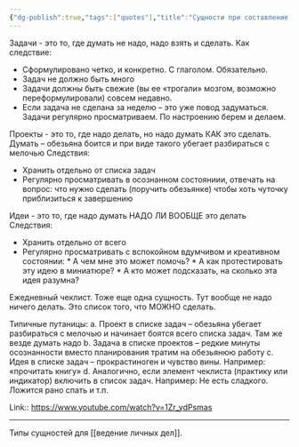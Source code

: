 ```yaml
---
{"dg-publish":true,"tags":["quotes"],"title":"Сущности при составление дел","date":"2023-03-11T10:06:51+04:00","modified_at":"2023-03-11T10:07:41+04:00","permalink":"/quotes/202303111006/","dgPassFrontmatter":true}
---
```



Задачи - это то, где думать не надо, надо взять и сделать. Как следствие:
 - Сформулировано четко, и конкретно. С глаголом. Обязательно.
 - Задач не должно быть много
 - Задачи должны быть свежие (вы ее «трогали» мозгом, возможно переформулировали) совсем недавно.
 - Если задача не сделана за неделю – это уже повод задуматься.
Задачи регулярно просматриваем. По настроению берем и делаем.

Проекты - это то, где надо делать, но надо думать КАК это сделать. Думать – обезьяна боится и при виде такого убегает разбираться с мелочью
Следствия:
 - Хранить отдельно от списка задач
 - Регулярно просматривать в осознанном состояниии, отвечать на вопрос: что нужно сделать (поручить обезьянке) чтобы хоть чуточку приблизиться к завершению

Идеи - это то,  где надо думать НАДО ЛИ ВООБЩЕ это делать
Следствия:
 - Хранить отдельно от всего
 - Регулярно просматривать с вспокойном вдумчивом и креативном состоянии:
       * А чем мне это может помочь?
       * А как протестировать эту идею в миниатюре?
       * А кто может подсказать, на сколько эта идея разумна?

Ежедневный чеклист. Тоже еще одна сущность. Тут вообще не надо ничего делать. Это список того, что МОЖНО сделать.

Типичные путаницы:
a. Проект в списке задач – обезьяна убегает разбираться с мелочью и начинает боятся всего списка задач. Там же везде думать надо
b. Задача в списке проектов – редкие минуты осознанности вместо планирования тратим на обезьянюю работу
c. Идея в списке задач – прокрастиноген и чувство вины. Например: «прочитать книгу»
d. Аналогично, если элемент чеклиста (практику или индикатор) включить в список задач. Например: Не есть сладкого. Ложится рано спать и т.п.

Link:: https://www.youtube.com/watch?v=1Zr_ydPsmas

---

Типы сущностей для [[ведение личных дел]].
